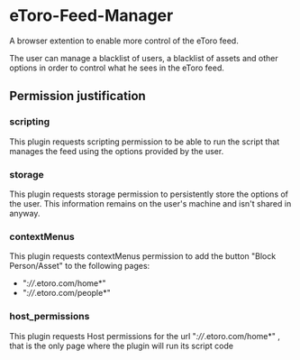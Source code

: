 # eToro-Feed-Manager
A browser extention to enable more control of the eToro feed.

The user can manage a blacklist of users, a blacklist of assets and other options in order to control what he sees in the eToro feed. 

## Permission justification

### scripting

This plugin requests scripting permission to be able to run the script that manages the feed using the options provided by the user.

### storage

This plugin requests storage permission to persistently store the options of the user.
This information remains on the user's machine and isn't shared in anyway.

### contextMenus

This plugin requests contextMenus permission to add the button "Block Person/Asset" to the following pages:
 - "*://*.etoro.com/home*"
 - "*://*.etoro.com/people*"

### host_permissions

This plugin requests Host permissions for the url "*://*.etoro.com/home*" , that is the only page where the plugin will run its script code
    

